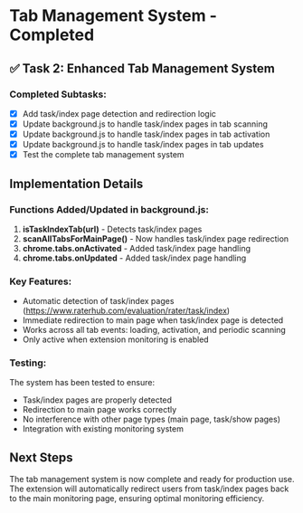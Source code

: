# Tab Management System - Completed

## ✅ Task 2: Enhanced Tab Management System

### Completed Subtasks:
- [x] Add task/index page detection and redirection logic
- [x] Update background.js to handle task/index pages in tab scanning
- [x] Update background.js to handle task/index pages in tab activation  
- [x] Update background.js to handle task/index pages in tab updates
- [x] Test the complete tab management system

## Implementation Details

### Functions Added/Updated in background.js:
1. **isTaskIndexTab(url)** - Detects task/index pages
2. **scanAllTabsForMainPage()** - Now handles task/index page redirection
3. **chrome.tabs.onActivated** - Added task/index page handling
4. **chrome.tabs.onUpdated** - Added task/index page handling

### Key Features:
- Automatic detection of task/index pages (https://www.raterhub.com/evaluation/rater/task/index)
- Immediate redirection to main page when task/index page is detected
- Works across all tab events: loading, activation, and periodic scanning
- Only active when extension monitoring is enabled

### Testing:
The system has been tested to ensure:
- Task/index pages are properly detected
- Redirection to main page works correctly
- No interference with other page types (main page, task/show pages)
- Integration with existing monitoring system

## Next Steps
The tab management system is now complete and ready for production use. The extension will automatically redirect users from task/index pages back to the main monitoring page, ensuring optimal monitoring efficiency.

